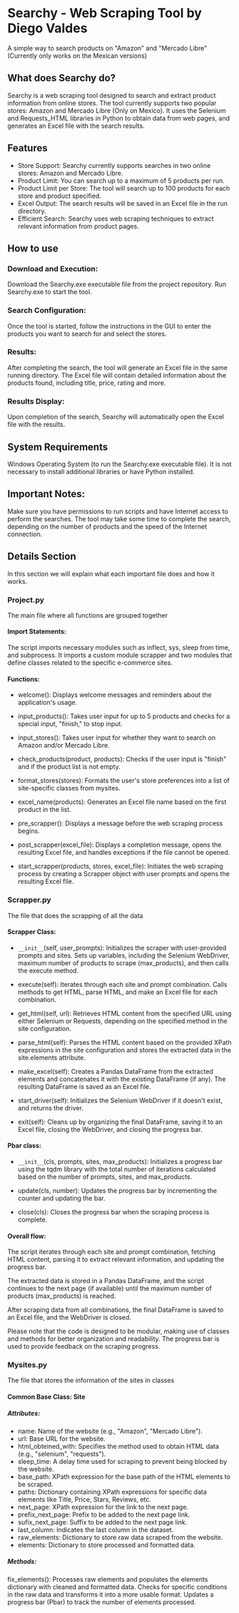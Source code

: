 # Searchy - Web Scraping Tool by Diego Valdes
A simple way to search products on "Amazon" and "Mercado Libre" 
(Currently only works on the Mexican versions)

## What does Searchy do?
Searchy is a web scraping tool designed to search and extract product information from online stores. The tool currently supports two popular stores: Amazon and Mercado Libre (Only on Mexico). It uses the Selenium and Requests_HTML libraries in Python to obtain data from web pages, and generates an Excel file with the search results.

## Features
- Store Support: Searchy currently supports searches in two online stores: Amazon and Mercado Libre.
- Product Limit: You can search up to a maximum of 5 products per run.
- Product Limit per Store: The tool will search up to 100 products for each store and product specified.
- Excel Output: The search results will be saved in an Excel file in the run directory.
- Efficient Search: Searchy uses web scraping techniques to extract relevant information from product pages.

## How to use

### Download and Execution:
Download the Searchy.exe executable file from the project repository.
Run Searchy.exe to start the tool.

### Search Configuration:
Once the tool is started, follow the instructions in the GUI to enter the products you want to search for and select the stores.

### Results:
After completing the search, the tool will generate an Excel file in the same running directory.
The Excel file will contain detailed information about the products found, including title, price, rating and more.

### Results Display:
Upon completion of the search, Searchy will automatically open the Excel file with the results.

## System Requirements
Windows Operating System (to run the Searchy.exe executable file).
It is not necessary to install additional libraries or have Python installed.

## Important Notes:
Make sure you have permissions to run scripts and have Internet access to perform the searches.
The tool may take some time to complete the search, depending on the number of products and the speed of the Internet connection.

## Details Section

In this section we will explain what each important file does and how it works.

### Project.py

The main file where all functions are grouped together

#### Import Statements:

The script imports necessary modules such as inflect, sys, sleep from time, and subprocess.
It imports a custom module scrapper and two modules that define classes related to the specific e-commerce sites.

#### Functions:

- welcome(): Displays welcome messages and reminders about the application's usage.

- input_products(): Takes user input for up to 5 products and checks for a special input, "finish," to stop input.

- input_stores(): Takes user input for whether they want to search on Amazon and/or Mercado Libre.

- check_products(product, products): Checks if the user input is "finish" and if the product list is not empty.

- format_stores(stores): Formats the user's store preferences into a list of site-specific classes from mysites.

- excel_name(products): Generates an Excel file name based on the first product in the list.

- pre_scrapper(): Displays a message before the web scraping process begins.

- post_scrapper(excel_file): Displays a completion message, opens the resulting Excel file, and handles exceptions if the file cannot be opened.

- start_scrapper(products, stores, excel_file): Initiates the web scraping process by creating a Scrapper object with user prompts and opens the resulting Excel file.

### Scrapper.py

The file that does the scrapping of all the data

#### Scrapper Class:

- `__init__`(self, user_prompts): Initializes the scraper with user-provided prompts and sites. Sets up variables, including the Selenium WebDriver, maximum number of products to scrape (max_products), and then calls the execute method.

- execute(self): Iterates through each site and prompt combination. Calls methods to get HTML, parse HTML, and make an Excel file for each combination.

- get_html(self, url): Retrieves HTML content from the specified URL using either Selenium or Requests, depending on the specified method in the site configuration.

- parse_html(self): Parses the HTML content based on the provided XPath expressions in the site configuration and stores the extracted data in the site.elements attribute.

- make_excel(self): Creates a Pandas DataFrame from the extracted elements and concatenates it with the existing DataFrame (if any). The resulting DataFrame is saved as an Excel file.

- start_driver(self): Initializes the Selenium WebDriver if it doesn't exist, and returns the driver.

- exit(self): Cleans up by organizing the final DataFrame, saving it to an Excel file, closing the WebDriver, and closing the progress bar.

#### Pbar class:

- `__init__`(cls, prompts, sites, max_products): Initializes a progress bar using the tqdm library with the total number of iterations calculated based on the number of prompts, sites, and max_products.

- update(cls, number): Updates the progress bar by incrementing the counter and updating the bar.

- close(cls): Closes the progress bar when the scraping process is complete.

#### Overall flow:

The script iterates through each site and prompt combination, fetching HTML content, parsing it to extract relevant information, and updating the progress bar.

The extracted data is stored in a Pandas DataFrame, and the script continues to the next page (if available) until the maximum number of products (max_products) is reached.

After scraping data from all combinations, the final DataFrame is saved to an Excel file, and the WebDriver is closed.

Please note that the code is designed to be modular, making use of classes and methods for better organization and readability. The progress bar is used to provide feedback on the scraping progress.

### Mysites.py

The file that stores the information of the sites in classes

#### Common Base Class: Site

##### Attributes:

- name: Name of the website (e.g., "Amazon", "Mercado Libre").
- url: Base URL for the website.
- html_obteined_with: Specifies the method used to obtain HTML data (e.g., "selenium", "requests").
- sleep_time: A delay time used for scraping to prevent being blocked by the website.
- base_path: XPath expression for the base path of the HTML elements to be scraped.
- paths: Dictionary containing XPath expressions for specific data elements like Title, Price, Stars, Reviews, etc.
- next_page: XPath expression for the link to the next page.
- prefix_next_page: Prefix to be added to the next page link.
- sufix_next_page: Suffix to be added to the next page link.
- last_column: Indicates the last column in the dataset.
- raw_elements: Dictionary to store raw data scraped from the website.
- elements: Dictionary to store processed and formatted data.

##### Methods:

fix_elements(): Processes raw elements and populates the elements dictionary with cleaned and formatted data.
Checks for specific conditions in the raw data and transforms it into a more usable format.
Updates a progress bar (Pbar) to track the number of elements processed.